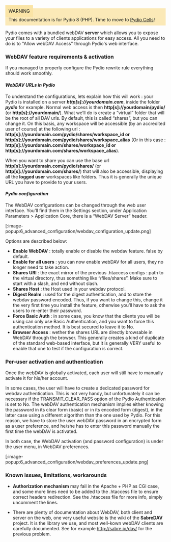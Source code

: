 <div style="background-color: #fbe9b7;font-size: 14px;">
<span style="background-color: #fae4a6;padding: 10px;">WARNING</span>
<span style="padding: 10px;display: inline-block;">This documentation is for Pydio 8 (PHP). Time to move to <a href="https://pydio.com/en/docs/administration-guides">Pydio Cells</a>!</span>
</div>

Pydio comes with a bundled webDAV **server** which allows you to expose your files to a variety of clients applications for easy access. All you need to do is to "Allow webDAV Access" through Pydio's web interface.

### WebDAV feature requirements & activation
If you managed to properly configure the Pydio rewrite rule everything should work smoothly.

#### _WebDAV URLs in Pydio_

To understand the configurations, lets explain how this will work : your Pydio is installed on a server **_http[s]://yourdomain.com_**, inside the folder **_pydio_** for example. Normal web access is then **http[s]://yourdomain/pydio/** (or **http[s]://yourdomain/**). What we’ll do is create a “virtual” folder that will be the root of all DAV urls. By default, this is called “shares”, but you can change it. On this basis, any workspace will be accessible (by an accredited user of course) at the following url : **http[s]://yourdomain.com/pydio/shares/workspace_id or http[s]://yourdomain.com/pydio/shares/workspace_alias** (Or in this case : **http[s]://yourdomain.com/shares/workspace_id or http[s]://yourdomain.com/shares/workspace_alias**).

When you want to share you can use the base url **http[s]://yourdomain.com/pydio/shares/** (or **http[s]://yourdomain.com/shares/**) that will also be accessible, displaying all the **logged user** workspaces like folders. Thus it is generally the unique URL you have to provide to your users.

#### _Pydio configuration_

The WebDAV configurations can be changed through the web user interface. You’ll find them in the Settings section, under Application Parameters > Application Core, there is a “WebDAV Server” header.

[:image-popup:6_advanced_configuration/webdav_configuration_update.png]

Options are described below:

+ **Enable WebDAV** : totally enable or disable the webdav feature. false by default.
+ **Enable for all users** : you can now enable webDAV for all users, they no longer need to take action.
+ **Shares URI** : the exact mirror of the previous .htaccess configs : path to the virtual directory, thus something like “/files/shares”. Make sure to start with a slash, and end without slash.
+ **Shares Host** : the Host used in your webdav protocol.
+ **Digest Realm** : used for the digest authentication, and to store the webdav password encoded. Thus, if you want to change this, change it the very first time you install the feature, otherwise you’ll have to ask the users to re-enter their password.
+ **Force Basic Auth** : in some case, you know that the clients you will be using can only use Basic Authentication, and you want to force this authentication method. It is best secured to leave it to No.
+ **Browser Access** : wether the shares URL are directly browsable in WebDAV through the browser. This generally creates a kind of duplicate of the standard web-based interface, but it is generally VERY useful to enable that one to test if the configuration is correct.

### Per-user activation and authentication
Once the webDAV is globally activated, each user will still have to manually activate it for his/her account.

In some cases, the user will have to create a dedicated password for webdav authentication. This is not very handy, but unfortunately it can be necessary if the TRANSMIT_CLEAR_PASS option of the Pydio Authentication is set to No. The webDAV authentication mechanism implies either knowing the password in its clear form (basic) or in its encoded form (digest), in the latter case using a different algorithm than the one used by Pydio. For this reason, we have to store the user webDAV password in an encrypted form as a user preference, and he/she has to enter this password manually the first time the webDAV is activated.

In both case, the WebDAV activation (and password configuration) is under the user menu, in WebDAV preferences.

[:image-popup:6_advanced_configuration/webdav_preferences_update.png]

### Known issues, limitations, workarounds

+ **Authorization mechanism** may fail in the Apache + PHP as CGI case, and some more lines need to be added to the .htaccess file to ensure correct headers redirection. See the .htaccess file for more info, simply uncomment the lines.

+ There are plenty of documentation about WebDAV, both client and server on the web, one very useful website is the wiki of the **SabreDAV** project. It is the library we use, and most well-kown webDAV clients are carefully documented. See for example http://sabre.io/dav/ for the previous problem.
